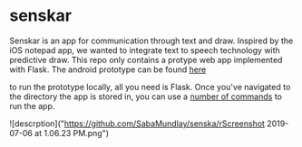 # senskar

Senskar is an app for communication through text and draw. Inspired by the iOS notepad app, we wanted to integrate text to speech technology with predictive draw. This repo only contains a protype web app implemented with Flask. The android prototype can be found [here](https://github.com/vishal-android-freak/AutoDraw)

to run the prototype locally, all you need is Flask. Once you've navigated to the directory the app is stored in, you can use a [number of commands](http://flask.pocoo.org/) to run the app. 

![descrption]("https://github.com/SabaMundlay/senska/rScreenshot 2019-07-06 at 1.06.23 PM.png")
